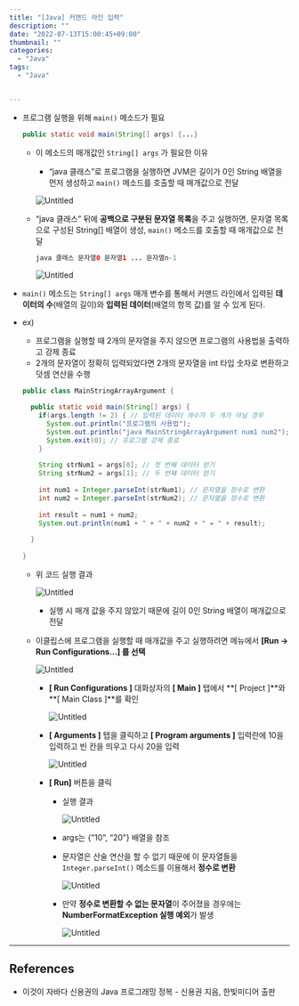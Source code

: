 ```yaml
---
title: "[Java] 커맨드 라인 입력"
description: ""
date: "2022-07-13T15:00:45+09:00"
thumbnail: ""
categories:
  - "Java"
tags:
  - "Java"


---
```

<!--more-->


- 프로그램 실행을 위해 `main()` 메소드가 필요
    
    ```java
    public static void main(String[] args) {...}
    ```
    
    - 이 메소드의 매개값인 `String[] args` 가 필요한 이유
        - “java 클래스”로 프로그램을 실행하면 JVM은 길이가 0인 String 배열을 먼저 생성하고 `main()` 메소드를 호출할 때 매개값으로 전달
        
        ![Untitled](/images/lang_java/referenceType/커맨드_라인_입력/Untitled.png)
        
    - “java 클래스” 뒤에 **공백으로 구분된 문자열 목록**을 주고 실행하면, 문자열 목록으로 구성된 String[] 배열이 생성, `main()` 메소드를 호출할 때 매개값으로 전달
            
        ```java
        java 클래스 문자열0 문자열1 ... 문자열n-1
        ```
            
        
        ![Untitled](/images/lang_java/referenceType/커맨드_라인_입력/Untitled%201.png)
        
- `main()` 메소드는 `String[] args` 매개 변수를 통해서 커맨드 라인에서 입력된 **데이터의 수**(배열의 길이)와 **입력된 데이터**(배열의 항목 값)를 알 수 있게 된다.
- ex)
  - 프로그램을 실행할 때 2개의 문자열을 주지 않으면 프로그램의 사용법을 출력하고 강제 종료
  - 2개의 문자열이 정확히 입력되었다면 2개의 문자열을 int 타입 숫자로 변환하고 덧셈 연산을 수행
            
  ```java
  public class MainStringArrayArgument {
            
    public static void main(String[] args) {
      if(args.length != 2) { // 입력된 데이터 개수가 두 개가 아닐 경우
        System.out.println("프로그램의 사용법");
        System.out.println("java MainStringArrayArgument num1 num2");
        System.exit(0); // 프로그램 강제 종료
      }
            		
      String strNum1 = args[0]; // 첫 번째 데이터 얻기
      String strNum2 = args[1]; // 두 번째 데이터 얻기
            		
      int num1 = Integer.parseInt(strNum1); // 문자열을 정수로 변환
      int num2 = Integer.parseInt(strNum2); // 문자열을 정수로 변환
            		
      int result = num1 + num2;
      System.out.println(num1 + " + " + num2 + " = " + result);
            
    }
            
  }
  ```
            
  - 위 코드 실행 결과
                
    ![Untitled](/images/lang_java/referenceType/커맨드_라인_입력/Untitled%202.png)
                
    - 실행 시 매개 값을 주지 않았기 때문에 길이 0인 String 배열이 매개값으로 전달
  - 이클립스에 프로그램을 실행할 때 매개값을 주고 실행하려면 메뉴에서 **[Run → Run Configurations…] 를 선택**
                
    ![Untitled](/images/lang_java/referenceType/커맨드_라인_입력/Untitled%203.png)
                
    - **[ Run Configurations ]** 대화상자의 **[ Main ]** 탭에서 **[ Project ]**와 **[ Main Class ]**를 확인
                    
      ![Untitled](/images/lang_java/referenceType/커맨드_라인_입력/Untitled%204.png)
                    
    - **[ Arguments ]** 탭을 클릭하고 **[ Program arguments ]** 입력란에 10을 입력하고 빈 칸을 띄우고 다시 20을 입력
                    
      ![Untitled](/images/lang_java/referenceType/커맨드_라인_입력/Untitled%205.png)
                    
    - **[ Run]** 버튼을 클릭
      - 실행 결과
                        
        ![Untitled](/images/lang_java/referenceType/커맨드_라인_입력/Untitled%206.png)
                        
      - args는 {”10”, “20”} 배열을 참조
      - 문자열은 산술 연산을 할 수 없기 때문에 이 문자열들을 `Integer.parseInt()` 메소드를 이용해서 **정수로 변환**
                        
        ![Untitled](/images/lang_java/referenceType/커맨드_라인_입력/Untitled%207.png)
                        
      - 만약 **정수로 변환할 수 없는 문자열**이 주어졌을 경우에는 **NumberFormatException 실행 예외**가 발생
                        
        ![Untitled](/images/lang_java/referenceType/커맨드_라인_입력/Untitled%208.png)
                        
        
---
        
## References
        
- 이것이 자바다 신용권의 Java 프로그래밍 정복 - 신용권 지음, 한빛미디어 출판
